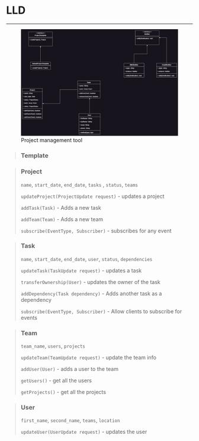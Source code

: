# LLD

***

<figure>
    <img src="./vector-backend-prj.drawio.png"
         alt="Albuquerque, New Mexico">
    <figcaption>Project management tool</figcaption>
</figure>


>### Template
> 
> 

>### Project
> 
> `name`, `start_date`, `end_date`, `tasks` , `status`, `teams`
> 
> `updateProject(ProjectUpdate request)` - updates a project
> 
> `addTask(Task)` - Adds a new task
> 
> `addTeam(Team)` - Adds a new team
> 
> `subscribe(EventType, Subscriber)` - subscribes for any event

>### Task
>
> `name`, `start_date`, `end_date`, `user`, `status`, `dependencies`
>
> `updateTask(TaskUpdate request)` - updates a task
> 
> `transferOwnership(User)` - updates the owner of the task
> 
> `addDependency(Task dependency)` - Adds another task as a dependency
>
> `subscribe(EventType, Subscriber)` - Allow clients to subscribe for events

>### Team
> 
> `team_name`, `users`, `projects`
> 
> `updateTeam(TeamUpdate request)` - update the team info
> 
> `addUser(User)` - adds a user to the team
> 
> `getUsers()` - get all the users
> 
> `getProjects()` - get all the projects

>### User
> `first_name`, `second_name`, `teams`, `location`
> 
> `updateUser(UserUpdate request)` - updates the user


